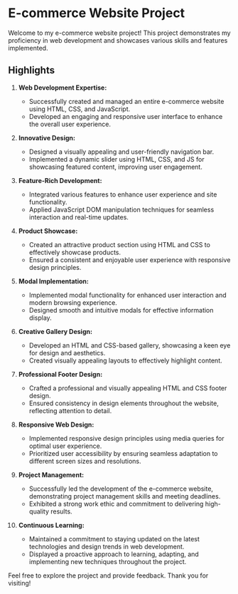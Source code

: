 # E-commerce Website Project

Welcome to my e-commerce website project! This project demonstrates my proficiency in web development and showcases various skills and features implemented.

## Highlights

1. **Web Development Expertise:**
   - Successfully created and managed an entire e-commerce website using HTML, CSS, and JavaScript.
   - Developed an engaging and responsive user interface to enhance the overall user experience.

2. **Innovative Design:**
   - Designed a visually appealing and user-friendly navigation bar.
   - Implemented a dynamic slider using HTML, CSS, and JS for showcasing featured content, improving user engagement.

3. **Feature-Rich Development:**
   - Integrated various features to enhance user experience and site functionality.
   - Applied JavaScript DOM manipulation techniques for seamless interaction and real-time updates.

4. **Product Showcase:**
   - Created an attractive product section using HTML and CSS to effectively showcase products.
   - Ensured a consistent and enjoyable user experience with responsive design principles.

5. **Modal Implementation:**
   - Implemented modal functionality for enhanced user interaction and modern browsing experience.
   - Designed smooth and intuitive modals for effective information display.

6. **Creative Gallery Design:**
   - Developed an HTML and CSS-based gallery, showcasing a keen eye for design and aesthetics.
   - Created visually appealing layouts to effectively highlight content.

7. **Professional Footer Design:**
   - Crafted a professional and visually appealing HTML and CSS footer design.
   - Ensured consistency in design elements throughout the website, reflecting attention to detail.

8. **Responsive Web Design:**
   - Implemented responsive design principles using media queries for optimal user experience.
   - Prioritized user accessibility by ensuring seamless adaptation to different screen sizes and resolutions.

9. **Project Management:**
   - Successfully led the development of the e-commerce website, demonstrating project management skills and meeting deadlines.
   - Exhibited a strong work ethic and commitment to delivering high-quality results.

10. **Continuous Learning:**
    - Maintained a commitment to staying updated on the latest technologies and design trends in web development.
    - Displayed a proactive approach to learning, adapting, and implementing new techniques throughout the project.

Feel free to explore the project and provide feedback. Thank you for visiting!
